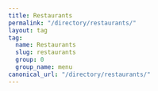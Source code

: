 ```yaml
---
title: Restaurants
permalink: "/directory/restaurants/"
layout: tag
tag:
  name: Restaurants
  slug: restaurants
  group: 0
  group_name: menu
canonical_url: "/directory/restaurants/"
---
```



